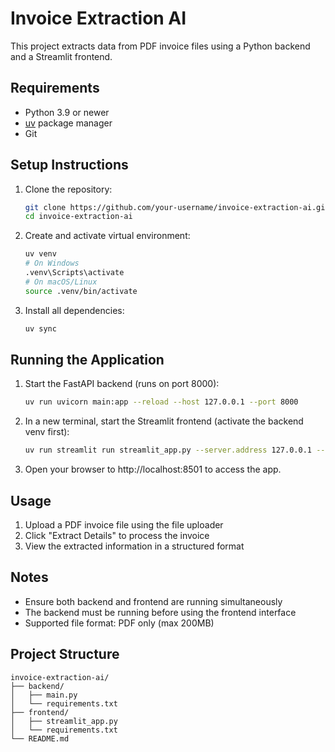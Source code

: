 # Invoice Extraction AI

This project extracts data from PDF invoice files using a Python backend and a Streamlit frontend.

## Requirements

- Python 3.9 or newer
- [uv](https://github.com/astral-sh/uv) package manager
- Git

## Setup Instructions

1. Clone the repository:
   ```bash
   git clone https://github.com/your-username/invoice-extraction-ai.git
   cd invoice-extraction-ai
   ```

2. Create and activate virtual environment:
   ```bash
   uv venv
   # On Windows
   .venv\Scripts\activate
   # On macOS/Linux
   source .venv/bin/activate
   ```

3. Install all dependencies:
   ```bash
   uv sync
   ```

## Running the Application

1. Start the FastAPI backend (runs on port 8000):
   ```bash
   uv run uvicorn main:app --reload --host 127.0.0.1 --port 8000
   ```

2. In a new terminal, start the Streamlit frontend (activate the backend venv first):
   ```bash
   uv run streamlit run streamlit_app.py --server.address 127.0.0.1 --server.port 8501
   ```

3. Open your browser to http://localhost:8501 to access the app.

## Usage

1. Upload a PDF invoice file using the file uploader
2. Click "Extract Details" to process the invoice
3. View the extracted information in a structured format

## Notes

- Ensure both backend and frontend are running simultaneously
- The backend must be running before using the frontend interface
- Supported file format: PDF only (max 200MB)

## Project Structure

```
invoice-extraction-ai/
├── backend/
│   ├── main.py
│   └── requirements.txt
├── frontend/
│   ├── streamlit_app.py
│   └── requirements.txt
└── README.md
```